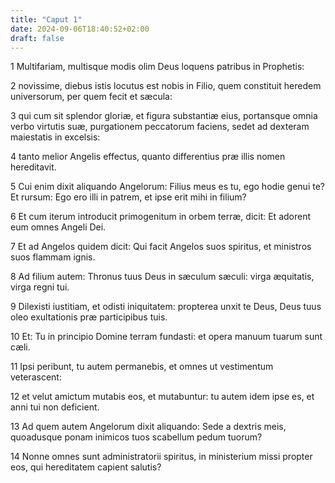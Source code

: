 ```yaml
---
title: "Caput 1"
date: 2024-09-06T18:40:52+02:00
draft: false
---
```




1 Multifariam, multisque modis olim Deus loquens patribus in Prophetis:

2 novissime, diebus istis locutus est nobis in Filio, quem constituit heredem universorum, per quem fecit et sæcula:

3 qui cum sit splendor gloriæ, et figura substantiæ eius, portansque omnia verbo virtutis suæ, purgationem peccatorum faciens, sedet ad dexteram maiestatis in excelsis:

4 tanto melior Angelis effectus, quanto differentius præ illis nomen hereditavit.

5 Cui enim dixit aliquando Angelorum: Filius meus es tu, ego hodie genui te? Et rursum: Ego ero illi in patrem, et ipse erit mihi in filium?

6 Et cum iterum introducit primogenitum in orbem terræ, dicit: Et adorent eum omnes Angeli Dei.

7 Et ad Angelos quidem dicit: Qui facit Angelos suos spiritus, et ministros suos flammam ignis.

8 Ad filium autem: Thronus tuus Deus in sæculum sæculi: virga æquitatis, virga regni tui.

9 Dilexisti iustitiam, et odisti iniquitatem: propterea unxit te Deus, Deus tuus oleo exultationis præ participibus tuis.

10 Et: Tu in principio Domine terram fundasti: et opera manuum tuarum sunt cæli.

11 Ipsi peribunt, tu autem permanebis, et omnes ut vestimentum veterascent:

12 et velut amictum mutabis eos, et mutabuntur: tu autem idem ipse es, et anni tui non deficient.

13 Ad quem autem Angelorum dixit aliquando: Sede a dextris meis, quoadusque ponam inimicos tuos scabellum pedum tuorum?

14 Nonne omnes sunt administratorii spiritus, in ministerium missi propter eos, qui hereditatem capient salutis?

